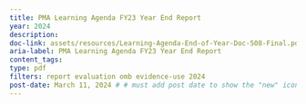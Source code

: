 ```yaml
---
title: PMA Learning Agenda FY23 Year End Report
year: 2024
description: 
doc-link: assets/resources/Learning-Agenda-End-of-Year-Doc-508-Final.pdf
aria-label: PMA Learning Agenda FY23 Year End Report
content_tags:
type: pdf
filters: report evaluation omb evidence-use 2024
post-date: March 11, 2024 # # must add post date to show the "new" icon
---
```

